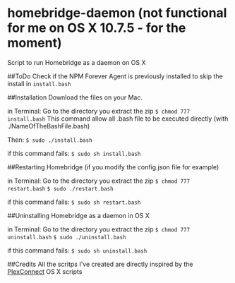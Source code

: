 # homebridge-daemon (not functional for me on OS X 10.7.5 - for the moment)
Script to run Homebridge as a daemon on OS X

##ToDo
Check if the NPM Forever Agent is previously installed to skip the install in `install.bash`

##Installation
Download the files on your Mac.

in Terminal:
Go to the directory you extract the zip
`$ chmod 777 install.bash`
This command allow all .bash file to be executed directly (with ./NameOfTheBashFile.bash)

Then:
`$ sudo ./install.bash`

if this command fails:
`$ sudo sh install.bash`


##Restarting Homebridge (if you modify the config.json file for example)

in Terminal:
Go to the directory you extract the zip
`$ chmod 777 restart.bash`
`$ sudo ./restart.bash`

if this command fails:
`$ sudo sh restart.bash`

##Uninstalling Homebridge as a daemon in OS X

in Terminal:
Go to the directory you extract the zip
`$ chmod 777 uninstall.bash`
`$ sudo ./uninstall.bash`

if this command fails:
`$ sudo sh uninstall.bash`

##Credits
All the scritps I've created are directly inspired by the [PlexConnect](https://github.com/iBaa/PlexConnect) OS X scripts
